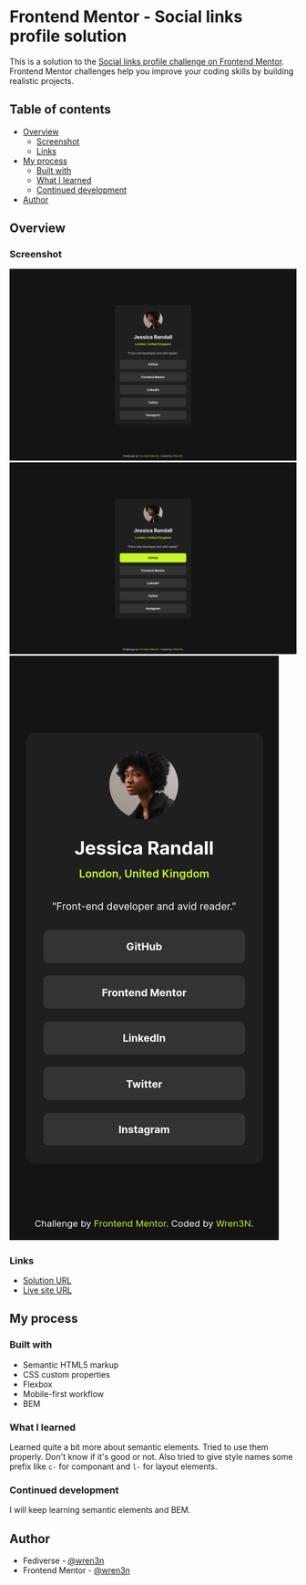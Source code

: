 # Frontend Mentor - Social links profile solution

This is a solution to the [Social links profile challenge on Frontend Mentor](https://www.frontendmentor.io/challenges/social-links-profile-UG32l9m6dQ). Frontend Mentor challenges help you improve your coding skills by building realistic projects.

## Table of contents

- [Overview](#overview)
  - [Screenshot](#screenshot)
  - [Links](#links)
- [My process](#my-process)
  - [Built with](#built-with)
  - [What I learned](#what-i-learned)
  - [Continued development](#continued-development)
- [Author](#author)

## Overview

### Screenshot

![](./desktop.png)
![](./desktop-active.png)
![](./mobile.png)

### Links

- [Solution URL](https://your-solution-url.com)
- [Live site URL](https://frontendmentor-projects-tawny.vercel.app/social-links-profile-main/)

## My process

### Built with

- Semantic HTML5 markup
- CSS custom properties
- Flexbox
- Mobile-first workflow
- BEM

### What I learned

Learned quite a bit more about semantic elements. Tried to use them properly. Don't know if it's good or not. Also tried to give style names some prefix like `c-` for componant and `l-` for layout elements.

### Continued development

I will keep learning semantic elements and BEM.

## Author

- Fediverse - [@wren3n](https://fosstodon.org/@wren3n)
- Frontend Mentor - [@wren3n](https://www.frontendmentor.io/profile/wren3n)
